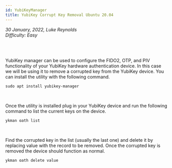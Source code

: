 ```yaml
---
id: YubiKeyManager
title: YubiKey Corrupt Key Removal Ubuntu 20.04
---
```


<i>30 January, 2022, Luke Reynolds</i><br/>
<i>Difficulty: Easy</i>

<br/><br/>

YubiKey manager can be used to configure the FIDO2, OTP, and PIV functionality of your YubiKey hardware authentication device. In this case we will be using it to remove a corrupted key from the YubiKey device. You can install the utility with the following command.

<code>sudo apt install yubikey-manager</code>

<br/>

Once the utility is installed plug in your YubiKey device and run the following command to list the current keys on the device.

<code>ykman oath list</code>

<br/>

Find the corrupted key in the list (usually the last one) and delete it by replacing value with the record to be removed. Once the corrupted key is removed the device should function as normal.

<code>ykman oath delete value</code>